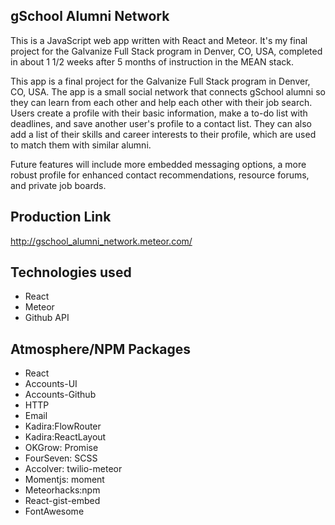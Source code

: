 ## gSchool Alumni Network

This is a JavaScript web app written with React and Meteor. It's my final project for the Galvanize Full Stack program in Denver, CO, USA, completed in about 1 1/2 weeks after 5 months of instruction in the MEAN stack.

This app is a final project for the Galvanize Full Stack program in Denver, CO, USA. The app is a small social network that connects gSchool alumni so they can learn from each other and help each other with their job search. Users create a profile with their basic information, make a to-do list with deadlines, and save another user's profile to a contact list. They can also add a list of their skills and career interests to their profile, which are used to match them with similar alumni.

Future features will include more embedded messaging options, a more robust profile for enhanced contact recommendations, resource forums, and private job boards.

## Production Link
http://gschool_alumni_network.meteor.com/

## Technologies used
- React
- Meteor
- Github API

## Atmosphere/NPM Packages
- React
- Accounts-UI
- Accounts-Github
- HTTP
- Email
- Kadira:FlowRouter
- Kadira:ReactLayout
- OKGrow: Promise
- FourSeven: SCSS
- Accolver: twilio-meteor
- Momentjs: moment
- Meteorhacks:npm
- React-gist-embed
- FontAwesome
